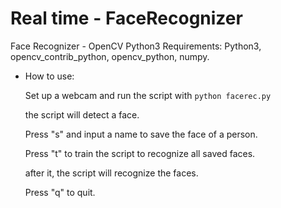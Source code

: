 # Real time - FaceRecognizer
Face Recognizer - OpenCV Python3
Requirements:
Python3, opencv_contrib_python, opencv_python, numpy.

* How to use:

  Set up a webcam and run the script with `python facerec.py`
  
  the script will detect a face. 

  Press "s" and input a name to save the face of a person.

  Press "t" to train the script to recognize all saved faces.

  after it, the script will recognize the faces.

  Press "q" to quit.
